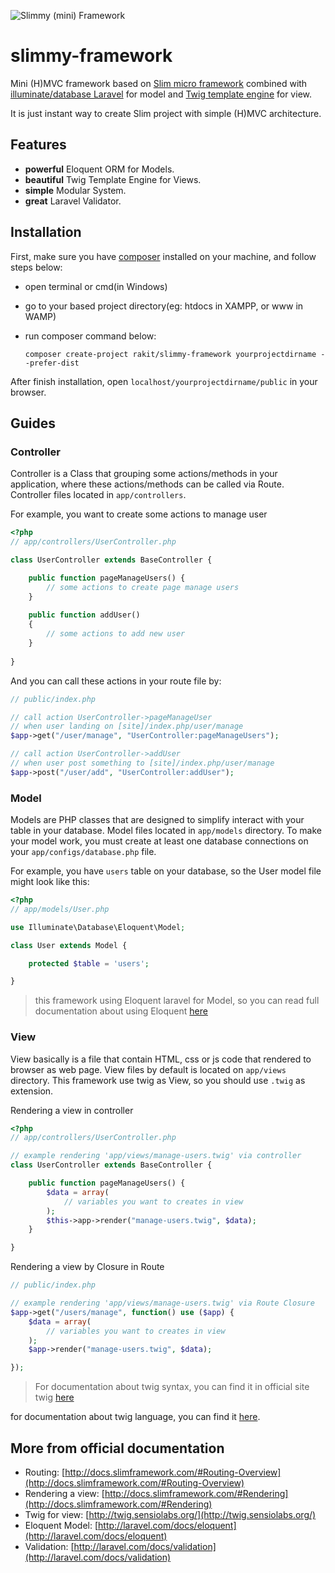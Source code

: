 ![Slimmy (mini) Framework](https://dl.dropboxusercontent.com/u/102070675/slimmy-framework-logo%5B250x185%5D.png)

slimmy-framework
================

Mini (H)MVC framework based on [Slim micro framework](http://www.slimframework.com/ "Slim micro framework") combined with [illuminate/database Laravel](https://github.com/illuminate/database "Illuminate Database") for model and [Twig template engine](http://twig.sensiolabs.org/ "Twig Template Engine") for view.

It is just instant way to create Slim project with simple (H)MVC architecture.

## Features
- **powerful** Eloquent ORM for Models.
- **beautiful** Twig Template Engine for Views.
- **simple** Modular System.
- **great** Laravel Validator.

## Installation
First, make sure you have [composer](https://getcomposer.org) installed on your machine, and follow steps below:
- open terminal or cmd(in Windows)
- go to your based project directory(eg: htdocs in XAMPP, or www in WAMP) 
- run composer command below:

    `composer create-project rakit/slimmy-framework yourprojectdirname --prefer-dist`

After finish installation, open `localhost/yourprojectdirname/public` in your browser.

## Guides

### Controller
Controller is a Class that grouping some actions/methods in your application, where these actions/methods can be called via Route. Controller files located in `app/controllers`.

For example, you want to create some actions to manage user
```php
<?php
// app/controllers/UserController.php

class UserController extends BaseController {

    public function pageManageUsers() {
        // some actions to create page manage users
    }
    
    public function addUser()
    {
        // some actions to add new user
    }
    
}
```

And you can call these actions in your route file by:
```php
// public/index.php

// call action UserController->pageManageUser 
// when user landing on [site]/index.php/user/manage
$app->get("/user/manage", "UserController:pageManageUsers");

// call action UserController->addUser 
// when user post something to [site]/index.php/user/manage
$app->post("/user/add", "UserController:addUser");
```

### Model
Models are PHP classes that are designed to simplify interact with your table in your database. Model files located in `app/models` directory. To make your model work, you must create at least one database connections on your `app/configs/database.php` file. 

For example, you have `users` table on your database, so the User model file might look like this: 
```php
<?php 
// app/models/User.php

use Illuminate\Database\Eloquent\Model;

class User extends Model {

    protected $table = 'users';

}
``` 
> this framework using Eloquent laravel for Model, so you can read full documentation about using Eloquent [here](http://laravel.com/docs/eloquent)

### View
View basically is a file that contain HTML, css or js code that rendered to browser as web page. View files by default is located on `app/views` directory. This framework use twig as View, so you should use `.twig` as extension.

Rendering a view in controller
```php
<?php
// app/controllers/UserController.php

// example rendering 'app/views/manage-users.twig' via controller
class UserController extends BaseController {

    public function pageManageUsers() {
        $data = array(
            // variables you want to creates in view
        );
        $this->app->render("manage-users.twig", $data);
    }

}
```

Rendering a view by Closure in Route
```php
// public/index.php

// example rendering 'app/views/manage-users.twig' via Route Closure
$app->get("/users/manage", function() use ($app) {
    $data = array(
        // variables you want to creates in view
    );
    $app->render("manage-users.twig", $data);

});

```
> For documentation about twig syntax, you can find it in official site twig [here](http://twig.sensiolabs.org/doc/templates.html)


for documentation about twig language, you can find it [here](http://twig.sensiolabs.org/doc/templates.html).

## More from official documentation
- Routing: [http://docs.slimframework.com/#Routing-Overview](http://docs.slimframework.com/#Routing-Overview)
- Rendering a view: [http://docs.slimframework.com/#Rendering](http://docs.slimframework.com/#Rendering)
- Twig for view: [http://twig.sensiolabs.org/](http://twig.sensiolabs.org/)
- Eloquent Model: [http://laravel.com/docs/eloquent](http://laravel.com/docs/eloquent)
- Validation: [http://laravel.com/docs/validation](http://laravel.com/docs/validation)
